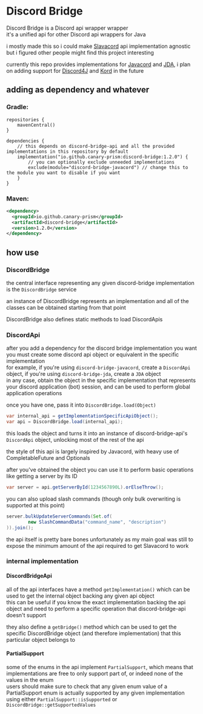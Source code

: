 # Discord Bridge

Discord Bridge is a Discord api wrapper wrapper  
it's a unified api for other Discord api wrappers for Java 

i mostly made this so i could make [Slavacord](https://github.com/Canary-Prism/slavacord) api implementation agnostic  
but i figured other people might find this project interesting

currently this repo provides implementations for [Javacord](https://javacord.org/) and [JDA](https://jda.wiki/), 
i plan on adding support for [Discord4J](https://docs.discord4j.com/) and [Kord](https://github.com/kordlib/kord) in the future

## adding as dependency and whatever

### Gradle:
```declarative
repositories {
    mavenCentral()
}

dependencies {
    // this depends on discord-bridge-api and all the provided implementations in this repository by default
    implementation("io.github.canary-prism:discord-bridge:1.2.0") {
        // you can optionally exclude unneeded implementations
        exclude(module="discord-bridge-javacord") // change this to the module you want to disable if you want
    }
}
```

### Maven:
```xml
<dependency>
  <groupId>io.github.canary-prism</groupId>
  <artifactId>discord-bridge</artifactId>
  <version>1.2.0</version>
</dependency>
```

## how use

### DiscordBridge

the central interface representing any given discord-bridge implementation is the `DiscordBridge` service

an instance of DiscordBridge represents an implementation and all of the classes can be obtained starting from that point

DiscordBridge also defines static methods to load DiscordApis

### DiscordApi

after you add a dependency for the discord bridge implementation you want you must create some discord api object or equivalent in the specific implementation  
for example, if you're using `discord-bridge-javacord`, create a `DiscordApi` object, if you're using `discord-bridge-jda`, create a `JDA` object  
in any case, obtain the object in the specific implementation that represents your discord application (bot) session, and can be used to perform global application operations

once you have one, pass it into `DiscordBridge.load(Object)`
```java
var internal_api = getImplementationSpecificApiObject();
var api = DiscordBridge.load(internal_api);
```

this loads the object and turns it into an instance of discord-bridge-api's `DiscordApi` object, unlocking most of the rest of the api

the style of this api is largely inspired by Javacord, with heavy use of CompletableFuture and Optionals

after you've obtained the object you can use it to perform basic operations like getting a server by its ID
```java
var server = api.getServerById(1234567890L).orElseThrow();
```

you can also upload slash commands (though only bulk overwriting is supported at this point)
```java
server.bulkUpdateServerCommands(Set.of(
        new SlashCommandData("command_name", "description")
)).join();
```

the api itself is pretty bare bones unfortunately as my main goal was still to expose the minimum amount of the api required to get Slavacord to work

### internal implementation

#### DiscordBridgeApi

all of the api interfaces have a method `getImplementation()` which can be used to get the internal object backing any given api object  
this can be useful if you know the exact implementation backing the api object and need to perform a specific operation that discord-bridge-api doesn't support

they also define a `getBridge()` method which can be used to get the specific DiscordBridge object (and therefore implementation) that this particular object belongs to

#### PartialSupport

some of the enums in the api implement `PartialSupport`, which means that implementations are free to only support part of, or indeed none of the values in the enum  
users should make sure to check that any given enum value of a PartialSupport enum is actually supported by any given implementation using either `PartialSupport::isSupported` or `DiscordBridge::getSupportedValues`